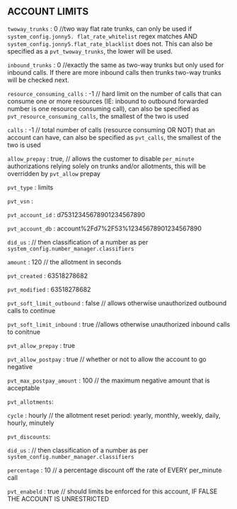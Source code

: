 ## ACCOUNT LIMITS

   
`twoway_trunks` : 0 //two way flat rate trunks, can only be used if `system_config.jonny5. flat_rate_whitelist` regex matches AND `system_config.jonny5.flat_rate_blacklist` does not. This can also be specified as a `pvt_twoway_trunks`, the lower will be used.
   
`inbound_trunks` : 0 //exactly the same as two-way trunks but only used for inbound calls. If there are more inbound calls then trunks two-way trunks will be checked next.
   
`resource_consuming_calls` : -1 // hard limit on the number of calls that can consume one or more resources (IE: inbound to outbound forwarded number is one resource consuming call), can also be specified as `pvt_resource_consuming_calls`, the smallest of the two is used
   
`calls` : -1 // total number of calls (resource consuming OR NOT) that an account can have, can also be specified as `pvt_calls`, the smallest of the two is used
   
`allow_prepay` : true, // allows the customer to disable `per_minute` authorizations relying solely on trunks and/or allotments, this will be overridden by `pvt_allow` prepay
   
`pvt_type` : limits
   
`pvt_vsn` : 
   
`pvt_account_id` : d75312345678901234567890

   
`pvt_account_db` : account%2Fd7%2F53%12345678901234567890

`did_us` : // then classification of a number as per `system_config.number_manager.classifiers`

`amount` : 120 // the allotment in seconds
   
`pvt_created` : 63518278682
   
`pvt_modified` : 63518278682
   
`pvt_soft_limit_outbound` : false // allows otherwise unauthorized outbound calls to continue
   
`pvt_soft_limit_inbound` : true //allows otherwise unauthorized inbound calls to conitnue
   
`pvt_allow_prepay` : true
   
`pvt_allow_postpay` : true // whether or not to allow the account to go negative
   
`pvt_max_postpay_amount` : 100 // the maximum negative amount that is acceptable
   
`pvt_allotments`:
      
`cycle` : hourly // the allotment reset period: yearly, monthly, weekly, daily, hourly, minutely
     
`pvt_discounts`:
      
`did_us` : // then classification of a number as per `system_config.number_manager.classifiers`
      
`percentage` : 10 // a percentage discount off the rate of EVERY per_minute call
 
   
`pvt_enabeld` : true // should limits be enforced for this account, IF FALSE THE ACCOUNT IS UNRESTRICTED




